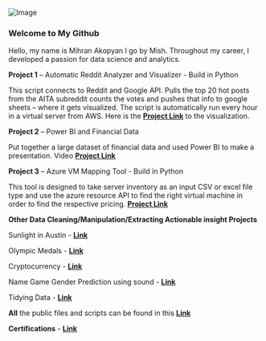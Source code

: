 ﻿![Image](https://media-exp1.licdn.com/dms/image/C5603AQHA7A8gCkjmlQ/profile-displayphoto-shrink_200_200/0?e=1589414400&v=beta&t=KIOBbrMqlbswDtjJEUNFhMqYQdn9l7wcacv54AAY774)

### Welcome to My Github

Hello, my name is Mihran Akopyan I go by Mish. Throughout my career, I developed a passion for data science and analytics.

**Project 1** – Automatic Reddit Analyzer and Visualizer - Build in Python

This script connects to Reddit and Google API. Pulls the top 20 hot posts from the AITA subreddit counts the votes and pushes that info to google sheets – where it gets visualized. The script is automatically run every hour in a virtual server from AWS. Here is the **[Project Link](https://docs.google.com/spreadsheets/d/e/2PACX-1vSGATLkDaSs9x3OhYfOsgm8Xwic61eXyqG1NZ-Y40QHg4UZlk9L1XikWOVY0QGPi71KlRtVO_eUZUAE/pubchart?oid=1753950542&format=interactive)** to the visualization.

**Project 2** – Power BI and Financial Data

Put together a large dataset of financial data and used Power BI to make a presentation. Video **[Project Link](https://youtu.be/NEpZe8PdqW8?list=PLyIglp94oFaoDm_jpBwIuLI7JBrdkQlGq)**

**Project 3** – Azure VM Mapping Tool - Build in Python

This tool is designed to take server inventory as an input CSV or excel file type and use the azure resource API to find the right virtual machine in order to find the respective pricing. **[Project Link](https://github.com/imihran/portfolio/tree/master/Public%20Project%20Files/mapping-tool)**


**Other Data Cleaning/Manipulation/Extracting Actionable insight Projects**
 
 Sunlight in Austin - **[Link](https://github.com/imihran/portfolio/blob/master/Public%20Project%20Files/Data%20shaping%20manipulating%20cleaning%20examples/Cleaning%20Data%20and%20Analysis%20-%20Sunlight%20in%20Austin.ipynb)**
 
 Olympic Medals - **[Link](https://github.com/imihran/portfolio/blob/master/Public%20Project%20Files/Data%20shaping%20manipulating%20cleaning%20examples/Data%20Manipulation%20(Python)%20-%20Olympic%20Medals.ipynb)**
 
 Cryptocurrency - **[Link](https://github.com/imihran/portfolio/blob/master/Public%20Project%20Files/Data%20shaping%20manipulating%20cleaning%20examples/Exploring%20the%20Bitcoin%20Cryptocurrency%20Market.ipynb)**
 
 Name Game Gender Prediction using sound - **[Link](https://github.com/imihran/portfolio/blob/master/Public%20Project%20Files/Data%20shaping%20manipulating%20cleaning%20examples/Name%20Game_%20Gender%20Prediction%20using%20Sound.ipynb)**
 
 Tidying Data -  **[Link](https://github.com/imihran/portfolio/blob/master/Public%20Project%20Files/Data%20shaping%20manipulating%20cleaning%20examples/Tidying%20Data%20-%20Life%20exepctancy.ipynb)**

**All** the public files and scripts can be found in this **[Link](https://github.com/imihran/portfolio/tree/master/Public%20Project%20Files)**

**Certifications** - **[Link](https://github.com/imihran/portfolio/tree/master/Certifications)**
